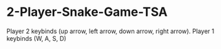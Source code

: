 # 2-Player-Snake-Game-TSA
Player 2 keybinds (up arrow, left arrow, down arrow, right arrow). Player 1 keybinds (W, A, S, D) 
